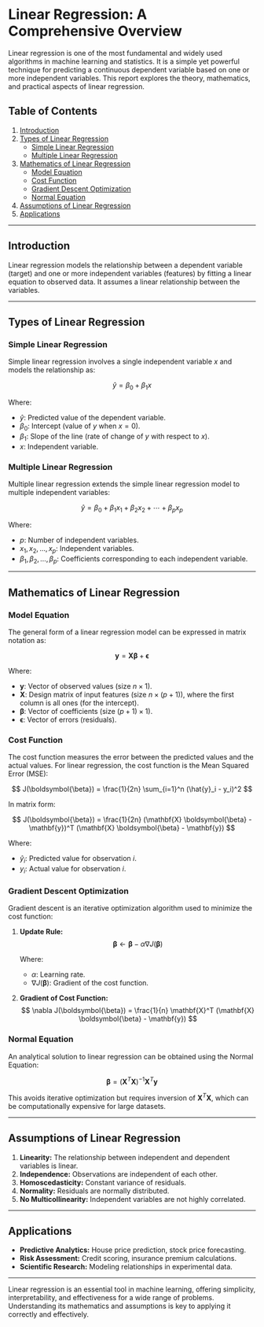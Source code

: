 # Linear Regression: A Comprehensive Overview

Linear regression is one of the most fundamental and widely used algorithms in machine learning and statistics. It is a simple yet powerful technique for predicting a continuous dependent variable based on one or more independent variables. This report explores the theory, mathematics, and practical aspects of linear regression.

## Table of Contents

1. [Introduction](#introduction)
2. [Types of Linear Regression](#types-of-linear-regression)
   - [Simple Linear Regression](#simple-linear-regression)
   - [Multiple Linear Regression](#multiple-linear-regression)
3. [Mathematics of Linear Regression](#mathematics-of-linear-regression)
   - [Model Equation](#model-equation)
   - [Cost Function](#cost-function)
   - [Gradient Descent Optimization](#gradient-descent-optimization)
   - [Normal Equation](#normal-equation)
4. [Assumptions of Linear Regression](#assumptions-of-linear-regression)
5. [Applications](#applications)

---

## Introduction

Linear regression models the relationship between a dependent variable (target) and one or more independent variables (features) by fitting a linear equation to observed data. It assumes a linear relationship between the variables.

---

## Types of Linear Regression

### Simple Linear Regression

Simple linear regression involves a single independent variable $x$ and models the relationship as:

$$
\hat{y} = \beta_0 + \beta_1 x
$$

Where:
- $\hat{y}$: Predicted value of the dependent variable.
- $\beta_0$: Intercept (value of $y$ when $x = 0$).
- $\beta_1$: Slope of the line (rate of change of $y$ with respect to $x$).
- $x$: Independent variable.

### Multiple Linear Regression

Multiple linear regression extends the simple linear regression model to multiple independent variables:

$$
\hat{y} = \beta_0 + \beta_1 x_1 + \beta_2 x_2 + \cdots + \beta_p x_p
$$

Where:
- $p$: Number of independent variables.
- $x_1, x_2, \dots, x_p$: Independent variables.
- $\beta_1, \beta_2, \dots, \beta_p$: Coefficients corresponding to each independent variable.

---

## Mathematics of Linear Regression

### Model Equation

The general form of a linear regression model can be expressed in matrix notation as:

$$
\mathbf{y} = \mathbf{X} \boldsymbol{\beta} + \boldsymbol{\epsilon}
$$

Where:
- $\mathbf{y}$: Vector of observed values (size $n \times 1$).
- $\mathbf{X}$: Design matrix of input features (size $n \times (p+1)$), where the first column is all ones (for the intercept).
- $\boldsymbol{\beta}$: Vector of coefficients (size $(p+1) \times 1$).
- $\boldsymbol{\epsilon}$: Vector of errors (residuals).

### Cost Function

The cost function measures the error between the predicted values and the actual values. For linear regression, the cost function is the Mean Squared Error (MSE):

$$
J(\boldsymbol{\beta}) = \frac{1}{2n} \sum_{i=1}^n (\hat{y}_i - y_i)^2
$$

In matrix form:

$$
J(\boldsymbol{\beta}) = \frac{1}{2n} (\mathbf{X} \boldsymbol{\beta} - \mathbf{y})^T (\mathbf{X} \boldsymbol{\beta} - \mathbf{y})
$$

Where:
- $\hat{y}_i$: Predicted value for observation $i$.
- $y_i$: Actual value for observation $i$.

### Gradient Descent Optimization

Gradient descent is an iterative optimization algorithm used to minimize the cost function:

1. **Update Rule:**
   $$
   \boldsymbol{\beta} \leftarrow \boldsymbol{\beta} - \alpha \nabla J(\boldsymbol{\beta})
   $$

   Where:
   - $\alpha$: Learning rate.
   - $\nabla J(\boldsymbol{\beta})$: Gradient of the cost function.

2. **Gradient of Cost Function:**
   $$
   \nabla J(\boldsymbol{\beta}) = \frac{1}{n} \mathbf{X}^T (\mathbf{X} \boldsymbol{\beta} - \mathbf{y})
   $$

### Normal Equation

An analytical solution to linear regression can be obtained using the Normal Equation:

$$
\boldsymbol{\beta} = (\mathbf{X}^T \mathbf{X})^{-1} \mathbf{X}^T \mathbf{y}
$$

This avoids iterative optimization but requires inversion of $\mathbf{X}^T \mathbf{X}$, which can be computationally expensive for large datasets.

---

## Assumptions of Linear Regression

1. **Linearity:** The relationship between independent and dependent variables is linear.
2. **Independence:** Observations are independent of each other.
3. **Homoscedasticity:** Constant variance of residuals.
4. **Normality:** Residuals are normally distributed.
5. **No Multicollinearity:** Independent variables are not highly correlated.

---

## Applications

- **Predictive Analytics:** House price prediction, stock price forecasting.
- **Risk Assessment:** Credit scoring, insurance premium calculations.
- **Scientific Research:** Modeling relationships in experimental data.

---

Linear regression is an essential tool in machine learning, offering simplicity, interpretability, and effectiveness for a wide range of problems. Understanding its mathematics and assumptions is key to applying it correctly and effectively.

